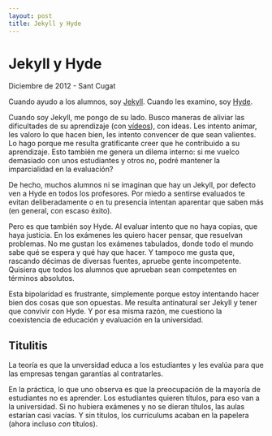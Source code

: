 ```yaml
---
layout: post
title: Jekyll y Hyde
---
```


Jekyll y Hyde
=============

<time class="fecha">Diciembre de 2012 - Sant Cugat</time>

Cuando ayudo a los alumnos, soy
[Jekyll](http://es.wikipedia.org/wiki/El_extra%C3%B1o_caso_del_doctor_Jekyll_y_el_se%C3%B1or_Hyde). Cuando
les examino, soy
[Hyde](http://es.wikipedia.org/wiki/El_extra%C3%B1o_caso_del_doctor_Jekyll_y_el_se%C3%B1or_Hyde).

Cuando soy Jekyll, me pongo de su lado. Busco maneras de aliviar las
dificultades de su aprendizaje (con
[vídeos](http://youtube.com/paueky)), con ideas. Les intento animar,
les valoro lo que hacen bien, les intento convencer de que sean
valientes. Lo hago porque me resulta gratificante creer que he
contribuido a su aprendizaje. Esto también me genera un dilema
interno: si me vuelco demasiado con unos estudiantes y otros no, podré
mantener la imparcialidad en la evaluación?

De hecho, muchos alumnos ni se imaginan que hay un Jekyll, por
defecto ven a Hyde en todos los profesores. Por miedo a sentirse
evaluados te evitan deliberadamente o en tu presencia intentan
aparentar que saben más (en general, con escaso éxito).

Pero es que también soy Hyde. Al evaluar intento que no haya copias,
que haya justicia. En los exámenes les quiero hacer pensar, que
resuelvan problemas. No me gustan los exámenes tabulados, donde todo
el mundo sabe qué se espera y qué hay que hacer. Y tampoco me gusta
que, rascando décimas de diversas fuentes, apruebe gente
incompetente. Quisiera que todos los alumnos que aprueban sean
competentes en términos absolutos.

Esta bipolaridad es frustrante, simplemente porque estoy intentando
hacer bien dos cosas que son opuestas. Me resulta antinatural ser
Jekyll y tener que convivir con Hyde. Y por esa misma razón, me
cuestiono la coexistencia de educación y evaluación en la universidad.

Titulitis
---------

La teoría es que la unversidad educa a los estudiantes y
les evalúa para que las empresas tengan garantías al contratarles.

En la práctica, lo que uno observa es que la preocupación de la
mayoría de estudiantes no es aprender. Los estudiantes quieren
títulos, para eso van a la universidad. Si no hubiera exámenes y no se
dieran títulos, las aulas estarían casi vacías. Y sin títulos, los
currículums acaban en la papelera (ahora incluso *con* títulos).





